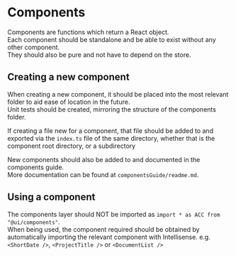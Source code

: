 # Components

Components are functions which return a React object.  
Each component should be standalone and be able to exist without any other component.  
They should also be pure and not have to depend on the store.

## Creating a new component

When creating a new component, it should be placed into the most relevant folder to aid ease of location in the future.  
Unit tests should be created, mirroring the structure of the components folder.

If creating a file new for a component, that file should be added to and exported via the `index.ts` file of the same directory, whether that is the component root directory, or a subdirectory

New components should also be added to and documented in the components guide.  
More documentation can be found at `componentsGuide/readme.md`.

## Using a component

The components layer should NOT be imported as `import * as ACC from "@ui/components"`.  
When being used, the component required should be obtained by automatically importing the relevant component with Intellisense.
e.g. `<ShortDate />`, `<ProjectTitle />` or `<DocumentList />`
